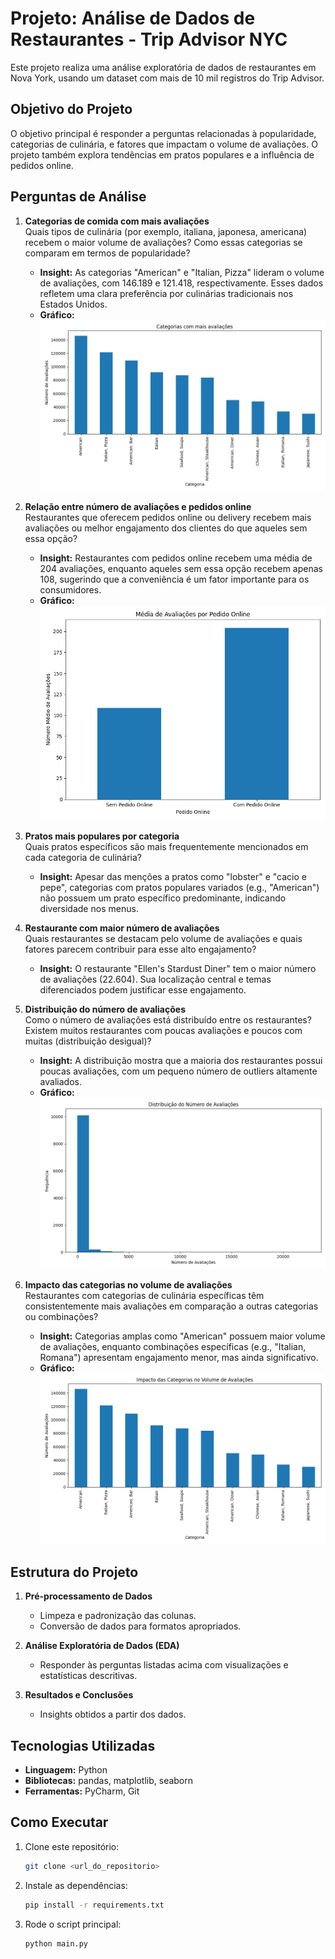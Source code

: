 # Projeto: Análise de Dados de Restaurantes - Trip Advisor NYC

Este projeto realiza uma análise exploratória de dados de restaurantes em Nova York, usando um dataset com mais de 10 mil registros do Trip Advisor.

## Objetivo do Projeto
O objetivo principal é responder a perguntas relacionadas à popularidade, categorias de culinária, e fatores que impactam o volume de avaliações. O projeto também explora tendências em pratos populares e a influência de pedidos online.

## Perguntas de Análise
1. **Categorias de comida com mais avaliações**  
   Quais tipos de culinária (por exemplo, italiana, japonesa, americana) recebem o maior volume de avaliações? Como essas categorias se comparam em termos de popularidade?

   - **Insight:** As categorias "American" e "Italian, Pizza" lideram o volume de avaliações, com 146.189 e 121.418, respectivamente. Esses dados refletem uma clara preferência por culinárias tradicionais nos Estados Unidos.
   - **Gráfico:** ![Categorias com mais avaliações](categorias_com_mais_avaliacoes.png)

2. **Relação entre número de avaliações e pedidos online**  
   Restaurantes que oferecem pedidos online ou delivery recebem mais avaliações ou melhor engajamento dos clientes do que aqueles sem essa opção?

   - **Insight:** Restaurantes com pedidos online recebem uma média de 204 avaliações, enquanto aqueles sem essa opção recebem apenas 108, sugerindo que a conveniência é um fator importante para os consumidores.
   - **Gráfico:** ![Média de avaliações por pedido online](media_avaliacoes_pedido_online.png)

3. **Pratos mais populares por categoria**  
   Quais pratos específicos são mais frequentemente mencionados em cada categoria de culinária?

   - **Insight:** Apesar das menções a pratos como "lobster" e "cacio e pepe", categorias com pratos populares variados (e.g., "American") não possuem um prato específico predominante, indicando diversidade nos menus.

4. **Restaurante com maior número de avaliações**  
   Quais restaurantes se destacam pelo volume de avaliações e quais fatores parecem contribuir para esse alto engajamento?

   - **Insight:** O restaurante "Ellen's Stardust Diner" tem o maior número de avaliações (22.604). Sua localização central e temas diferenciados podem justificar esse engajamento.

5. **Distribuição do número de avaliações**  
   Como o número de avaliações está distribuído entre os restaurantes? Existem muitos restaurantes com poucas avaliações e poucos com muitas (distribuição desigual)?

   - **Insight:** A distribuição mostra que a maioria dos restaurantes possui poucas avaliações, com um pequeno número de outliers altamente avaliados.
   - **Gráfico:** ![Distribuição do número de avaliações](distribuicao_avaliacoes.png)

6. **Impacto das categorias no volume de avaliações**  
   Restaurantes com categorias de culinária específicas têm consistentemente mais avaliações em comparação a outras categorias ou combinações?

   - **Insight:** Categorias amplas como "American" possuem maior volume de avaliações, enquanto combinações específicas (e.g., "Italian, Romana") apresentam engajamento menor, mas ainda significativo.
   - **Gráfico:** ![Impacto das categorias no volume de avaliações](impacto_categorias.png)

## Estrutura do Projeto
1. **Pré-processamento de Dados**  
   - Limpeza e padronização das colunas.
   - Conversão de dados para formatos apropriados.

2. **Análise Exploratória de Dados (EDA)**  
   - Responder às perguntas listadas acima com visualizações e estatísticas descritivas.

3. **Resultados e Conclusões**  
   - Insights obtidos a partir dos dados.

## Tecnologias Utilizadas
- **Linguagem:** Python
- **Bibliotecas:** pandas, matplotlib, seaborn
- **Ferramentas:** PyCharm, Git

## Como Executar
1. Clone este repositório:
   ```bash
   git clone <url_do_repositorio>
   
2. Instale as dependências:
   ```bash
   pip install -r requirements.txt
   
3. Rode o script principal:
   ```bash
   python main.py

   

